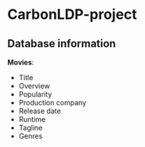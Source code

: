 # CarbonLDP-project

## Database information

**Movies**:
- Title
- Overview
- Popularity
- Production company
- Release date
- Runtime
- Tagline
- Genres

